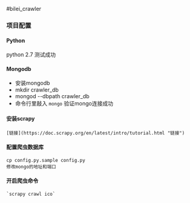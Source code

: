 #bilei_crawler

### 项目配置

#### Python
  python 2.7 测试成功
	
#### Mongodb
   - 安装mongodb
   - mkdir crawler_db
   - mongod --dbpath crawler_db
   - 命令行里敲入 
    `mongo`
	验证mongo连接成功
	
#### 安装scrapy
	[链接](https://doc.scrapy.org/en/latest/intro/tutorial.html "链接")

#### 配置爬虫数据库
    cp config.py.sample config.py
    修改mongo的地址和端口
#### 开启爬虫命令
	`scrapy crawl ico`